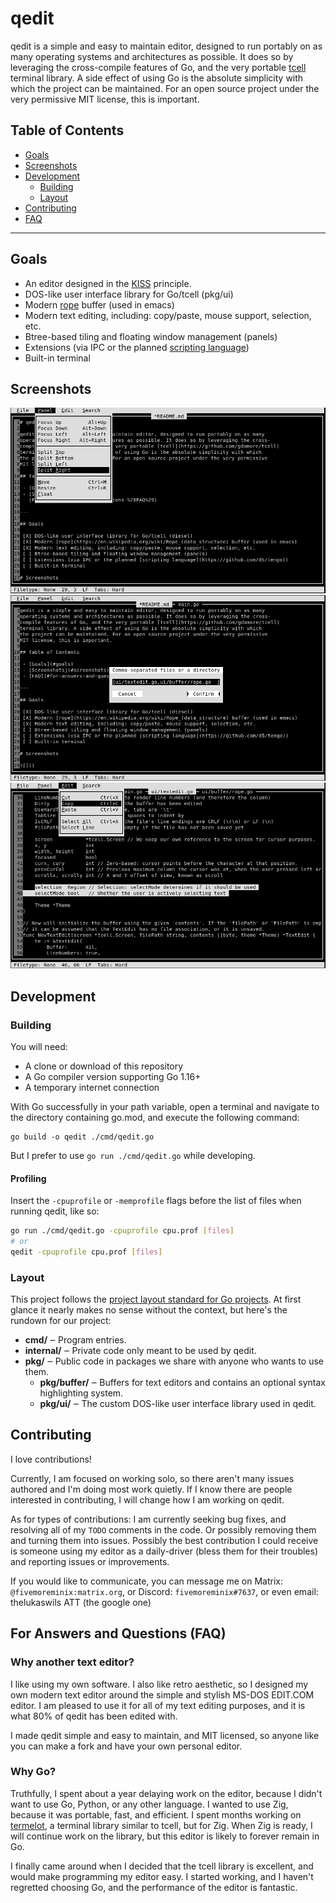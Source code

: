 # qedit

qedit is a simple and easy to maintain editor, designed to run portably on as many
operating systems and architectures as possible. It does so by leveraging the cross-compile
features of Go, and the very portable [tcell](https://github.com/gdamore/tcell)
terminal library. A side effect of using Go is the absolute simplicity with which
the project can be maintained. For an open source project under the very permissive
MIT license, this is important.

## Table of Contents

 - [Goals](#goals)
 - [Screenshots](#screenshots)
 - [Development](#development)
    + [Building](#building)
    + [Layout](#layout)
 - [Contributing](#contributing)
 - [FAQ](#for-answers-and-questions-%28FAQ%29)

---

## Goals

 * An editor designed in the [KISS](https://en.wikipedia.org/wiki/KISS_principle) principle.
 * DOS-like user interface library for Go/tcell (pkg/ui)
 * Modern [rope](https://en.wikipedia.org/wiki/Rope_(data_structure)) buffer (used in emacs)
 * Modern text editing, including: copy/paste, mouse support, selection, etc.
 * Btree-based tiling and floating window management (panels)
 * Extensions (via IPC or the planned [scripting language](https://github.com/d5/tengo))
 * Built-in terminal

## Screenshots

![Editing the README with the "Panel" menu open.](/screenshots/qedit-alpha-dev-panel-menu.png)
![Showing the "Open files" dialog.](/screenshots/qedit-alpha-dev-open-files-dialog.png)
![Showing the "Edit" menu with selected text.](/screenshots/qedit-alpha-dev-copy-selection.png)

## Development

### Building

You will need:

 * A clone or download of this repository
 * A Go compiler version supporting Go 1.16+
 * A temporary internet connection

With Go successfully in your path variable, open a terminal and navigate to the
directory containing go.mod, and execute the following command:

```
go build -o qedit ./cmd/qedit.go
```

But I prefer to use `go run ./cmd/qedit.go` while developing.

#### Profiling

Insert the `-cpuprofile` or `-memprofile` flags before the list of files when running qedit, like so:

```sh
go run ./cmd/qedit.go -cpuprofile cpu.prof [files]
# or
qedit -cpuprofile cpu.prof [files]
```

### Layout

This project follows the [project layout standard for Go projects](https://github.com/golang-standards/project-layout). At first glance it nearly makes no sense without the context, but here's the rundown for our project:

 - **cmd/** ‒ Program entries.
 - **internal/** ‒ Private code only meant to be used by qedit.
 - **pkg/** ‒ Public code in packages we share with anyone who wants to use them.
   + **pkg/buffer/** ‒ Buffers for text editors and contains an optional syntax highlighting system.
   + **pkg/ui/** ‒ The custom DOS-like user interface library used in qedit.

## Contributing

I love contributions!

Currently, I am focused on working solo, so there aren't many issues authored and I'm
doing most work quietly. If I know there are people interested in contributing, I will
change how I am working on qedit.

As for types of contributions: I am currently seeking bug fixes, and resolving all of
my `TODO` comments in the code. Or possibly removing them and turning them into issues.
Possibly the best contribution I could receive is someone using my editor as a daily-driver
(bless them for their troubles) and reporting issues or improvements.

If you would like to communicate, you can message me on Matrix: `@fivemoreminix:matrix.org`,
or Discord: `fivemoreminix#7637`, or even email: thelukaswils ATT (the google one)

## For Answers and Questions (FAQ)

### Why another text editor?
I like using my own software. I also like retro aesthetic, so I designed my own
modern text editor around the simple and stylish MS-DOS EDIT.COM editor. I am
pleased to use it for all of my text editing purposes, and it is what 80% of qedit
has been edited with.

I made qedit simple and easy to maintain, and MIT licensed, so anyone like
you can make a fork and have your own personal editor.

### Why Go?
Truthfully, I spent about a year delaying work on the editor, because I didn't want
to use Go, Python, or any other language. I wanted to use Zig, because it was portable,
fast, and efficient. I spent months working on [termelot](https://github.com/minierolls/termelot),
a terminal library similar to tcell, but for Zig. When Zig is ready, I will continue
work on the library, but this editor is likely to forever remain in Go.

I finally came around when I decided that the tcell library is excellent, and would
make programming my editor easy. I started working, and I haven't regretted choosing Go,
and the performance of the editor is fantastic.
